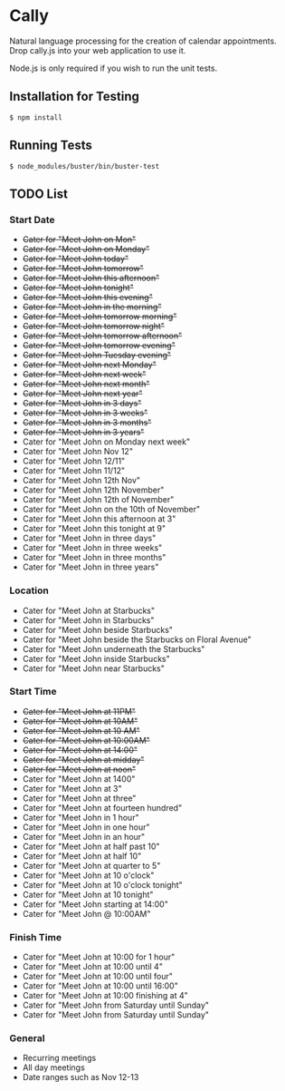 # Cally

Natural language processing for the creation of calendar appointments.
Drop cally.js into your web application to use it.

Node.js is only required if you wish to run the unit tests.

## Installation for Testing

```
$ npm install
```

## Running Tests

```
$ node_modules/buster/bin/buster-test
```

## TODO List

### Start Date
* ~~Cater for "Meet John on Mon"~~
* ~~Cater for "Meet John on Monday"~~
* ~~Cater for "Meet John today"~~
* ~~Cater for "Meet John tomorrow"~~
* ~~Cater for "Meet John this afternoon"~~
* ~~Cater for "Meet John tonight"~~
* ~~Cater for "Meet John this evening"~~
* ~~Cater for "Meet John in the morning"~~
* ~~Cater for "Meet John tomorrow morning"~~
* ~~Cater for "Meet John tomorrow night"~~
* ~~Cater for "Meet John tomorrow afternoon"~~
* ~~Cater for "Meet John tomorrow evening"~~
* ~~Cater for "Meet John Tuesday evening"~~
* ~~Cater for "Meet John next Monday"~~
* ~~Cater for "Meet John next week"~~
* ~~Cater for "Meet John next month"~~
* ~~Cater for "Meet John next year"~~
* ~~Cater for "Meet John in 3 days"~~
* ~~Cater for "Meet John in 3 weeks"~~
* ~~Cater for "Meet John in 3 months"~~
* ~~Cater for "Meet John in 3 years"~~
* Cater for "Meet John on Monday next week"
* Cater for "Meet John Nov 12"
* Cater for "Meet John 12/11"
* Cater for "Meet John 11/12"
* Cater for "Meet John 12th Nov"
* Cater for "Meet John 12th November"
* Cater for "Meet John 12th of November"
* Cater for "Meet John on the 10th of November"
* Cater for "Meet John this afternoon at 3"
* Cater for "Meet John this tonight at 9"
* Cater for "Meet John in three days"
* Cater for "Meet John in three weeks"
* Cater for "Meet John in three months"
* Cater for "Meet John in three years"

### Location
* Cater for "Meet John at Starbucks"
* Cater for "Meet John in Starbucks"
* Cater for "Meet John beside Starbucks"
* Cater for "Meet John beside the Starbucks on Floral Avenue"
* Cater for "Meet John underneath the Starbucks"
* Cater for "Meet John inside Starbucks"
* Cater for "Meet John near Starbucks"

### Start Time
* ~~Cater for "Meet John at 11PM"~~
* ~~Cater for "Meet John at 10AM"~~
* ~~Cater for "Meet John at 10 AM"~~
* ~~Cater for "Meet John at 10:00AM"~~
* ~~Cater for "Meet John at 14:00"~~
* ~~Cater for "Meet John at midday"~~
* ~~Cater for "Meet John at noon"~~
* Cater for "Meet John at 1400"
* Cater for "Meet John at 3"
* Cater for "Meet John at three"
* Cater for "Meet John at fourteen hundred"
* Cater for "Meet John in 1 hour"
* Cater for "Meet John in one hour"
* Cater for "Meet John in an hour"
* Cater for "Meet John at half past 10"
* Cater for "Meet John at half 10"
* Cater for "Meet John at quarter to 5"
* Cater for "Meet John at 10 o'clock"
* Cater for "Meet John at 10 o'clock tonight"
* Cater for "Meet John at 10 tonight"
* Cater for "Meet John starting at 14:00"
* Cater for "Meet John @ 10:00AM"

### Finish Time
* Cater for "Meet John at 10:00 for 1 hour"
* Cater for "Meet John at 10:00 until 4"
* Cater for "Meet John at 10:00 until four"
* Cater for "Meet John at 10:00 until 16:00"
* Cater for "Meet John at 10:00 finishing at 4"
* Cater for "Meet John from Saturday until Sunday"
* Cater for "Meet John from Saturday until Sunday"

### General
* Recurring meetings
* All day meetings
* Date ranges such as Nov 12-13
